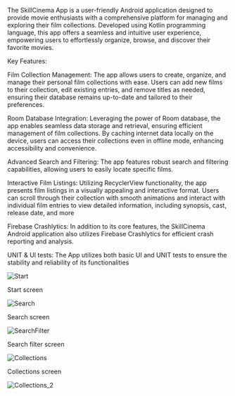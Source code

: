 The SkillCinema App is a user-friendly Android application designed to provide movie enthusiasts with a comprehensive platform for managing and exploring their film collections. Developed using Kotlin programming language, this app offers a seamless and intuitive user experience, empowering users to effortlessly organize, browse, and discover their favorite movies.

Key Features:

Film Collection Management: The app allows users to create, organize, and manage their personal film collections with ease. Users can add new films to their collection, edit existing entries, and remove titles as needed, ensuring their database remains up-to-date and tailored to their preferences.

Room Database Integration: Leveraging the power of Room database, the app enables seamless data storage and retrieval, ensuring efficient management of film collections. By caching internet data locally on the device, users can access their collections even in offline mode, enhancing accessibility and convenience.

Advanced Search and Filtering: The app features robust search and filtering capabilities, allowing users to easily locate specific films.

Interactive Film Listings: Utilizing RecyclerView functionality, the app presents film listings in a visually appealing and interactive format. Users can scroll through their collection with smooth animations and interact with individual film entries to view detailed information, including synopsis, cast, release date, and more

Firebase Crashlytics: In addition to its core features, the SkillCinema Android application also utilizes Firebase Crashlytics for efficient crash reporting and analysis.

UNIT & UI tests: The App utilizes both basic UI and UNIT tests to ensure the stability and reliability of its functionalities

![Start](https://github.com/IgorPetrovKrsk/SkillCinema/assets/105622148/ae2fb15d-21db-4002-a1b7-665aa92344ad)

Start screen

![Search](https://github.com/IgorPetrovKrsk/SkillCinema/assets/105622148/620a060a-9eb0-4b96-a39b-67ee08e463db)

Search screen

![SearchFilter](https://github.com/IgorPetrovKrsk/SkillCinema/assets/105622148/675da31d-f8da-4919-8ae7-50b1dc089876)

Search filter screen

![Collections](https://github.com/IgorPetrovKrsk/SkillCinema/assets/105622148/c513b8e9-0679-44d0-abbf-3718dcacfc02)

Collections screen

![Collections_2](https://github.com/IgorPetrovKrsk/SkillCinema/assets/105622148/1ffbcaba-1c90-4e11-9450-e6b073644361)
